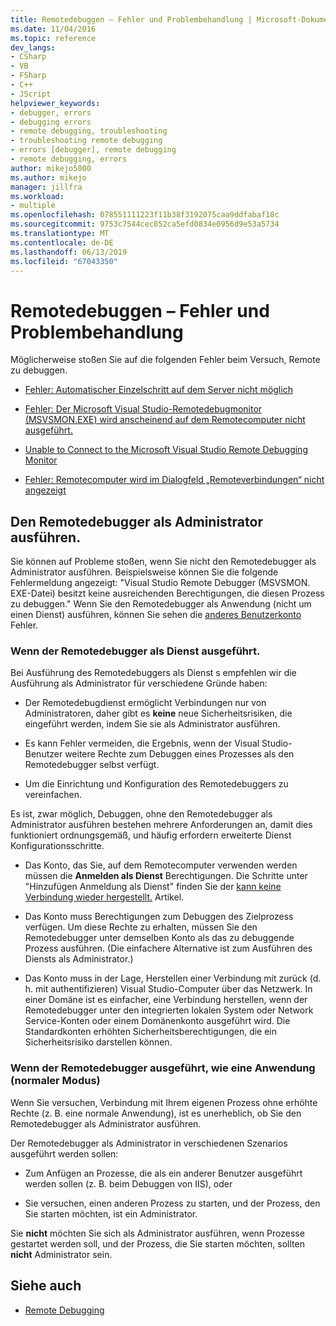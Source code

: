 ```yaml
---
title: Remotedebuggen – Fehler und Problembehandlung | Microsoft-Dokumentation
ms.date: 11/04/2016
ms.topic: reference
dev_langs:
- CSharp
- VB
- FSharp
- C++
- JScript
helpviewer_keywords:
- debugger, errors
- debugging errors
- remote debugging, troubleshooting
- troubleshooting remote debugging
- errors [debugger], remote debugging
- remote debugging, errors
author: mikejo5000
ms.author: mikejo
manager: jillfra
ms.workload:
- multiple
ms.openlocfilehash: 078551111223f11b38f3192075caa9ddfabaf18c
ms.sourcegitcommit: 9753c7544cec852ca5efd0834e0956d9e53a5734
ms.translationtype: MT
ms.contentlocale: de-DE
ms.lasthandoff: 06/13/2019
ms.locfileid: "67043350"
---
```

# <a name="remote-debugging-errors-and-troubleshooting"></a>Remotedebuggen – Fehler und Problembehandlung

Möglicherweise stoßen Sie auf die folgenden Fehler beim Versuch, Remote zu debuggen.

- [Fehler: Automatischer Einzelschritt auf dem Server nicht möglich](../debugger/error-unable-to-automatically-step-into-the-server.md)

- [Fehler: Der Microsoft Visual Studio-Remotedebugmonitor (MSVSMON.EXE) wird anscheinend auf dem Remotecomputer nicht ausgeführt.](/visualstudio/debugger/error-remote-debugging-monitor-msvsmon-exe-does-not-appear-to-be-running)

- [Unable to Connect to the Microsoft Visual Studio Remote Debugging Monitor](../debugger/unable-to-connect-to-the-microsoft-visual-studio-remote-debugging-monitor.md)

- [Fehler: Remotecomputer wird im Dialogfeld „Remoteverbindungen“ nicht angezeigt](../debugger/error-remote-machine-does-not-appear-in-a-remote-connections-dialog.md)

## <a name="run-the-remote-debugger-as-an-administrator"></a>Den Remotedebugger als Administrator ausführen.

Sie können auf Probleme stoßen, wenn Sie nicht den Remotedebugger als Administrator ausführen. Beispielsweise können Sie die folgende Fehlermeldung angezeigt: "Visual Studio Remote Debugger (MSVSMON. EXE-Datei) besitzt keine ausreichenden Berechtigungen, die diesen Prozess zu debuggen." Wenn Sie den Remotedebugger als Anwendung (nicht um einen Dienst) ausführen, können Sie sehen die [anderes Benutzerkonto](error-the-microsoft-visual-studio-remote-debugging-monitor-on-the-remote-computer-is-running-as-a-different-user.md) Fehler.

### <a name="when-running-the-remote-debugger-as-a-service"></a>Wenn der Remotedebugger als Dienst ausgeführt.

Bei Ausführung des Remotedebuggers als Dienst s empfehlen wir die Ausführung als Administrator für verschiedene Gründe haben:

- Der Remotedebugdienst ermöglicht Verbindungen nur von Administratoren, daher gibt es **keine** neue Sicherheitsrisiken, die eingeführt werden, indem Sie sie als Administrator ausführen.

- Es kann Fehler vermeiden, die Ergebnis, wenn der Visual Studio-Benutzer weitere Rechte zum Debuggen eines Prozesses als den Remotedebugger selbst verfügt.

- Um die Einrichtung und Konfiguration des Remotedebuggers zu vereinfachen.

Es ist, zwar möglich, Debuggen, ohne den Remotedebugger als Administrator ausführen bestehen mehrere Anforderungen an, damit dies funktioniert ordnungsgemäß, und häufig erfordern erweiterte Dienst Konfigurationsschritte.

- Das Konto, das Sie, auf dem Remotecomputer verwenden werden müssen die **Anmelden als Dienst** Berechtigungen. Die Schritte unter "Hinzufügen Anmeldung als Dienst" finden Sie der [kann keine Verbindung wieder hergestellt.](error-the-visual-studio-remote-debugger-service-on-the-target-computer-cannot-connect-back-to-this-computer.md) Artikel.

- Das Konto muss Berechtigungen zum Debuggen des Zielprozess verfügen. Um diese Rechte zu erhalten, müssen Sie den Remotedebugger unter demselben Konto als das zu debuggende Prozess ausführen. (Die einfachere Alternative ist zum Ausführen des Diensts als Administrator.) 

- Das Konto muss in der Lage, Herstellen einer Verbindung mit zurück (d. h. mit authentifizieren) Visual Studio-Computer über das Netzwerk. In einer Domäne ist es einfacher, eine Verbindung herstellen, wenn der Remotedebugger unter den integrierten lokalen System oder Network Service-Konten oder einem Domänenkonto ausgeführt wird. Die Standardkonten erhöhten Sicherheitsberechtigungen, die ein Sicherheitsrisiko darstellen können.

### <a name="when-running-the-remote-debugger-as-an-application-normal-mode"></a>Wenn der Remotedebugger ausgeführt, wie eine Anwendung (normaler Modus)

Wenn Sie versuchen, Verbindung mit Ihrem eigenen Prozess ohne erhöhte Rechte (z. B. eine normale Anwendung), ist es unerheblich, ob Sie den Remotedebugger als Administrator ausführen.

Der Remotedebugger als Administrator in verschiedenen Szenarios ausgeführt werden sollen:

- Zum Anfügen an Prozesse, die als ein anderer Benutzer ausgeführt werden sollen (z. B. beim Debuggen von IIS), oder

- Sie versuchen, einen anderen Prozess zu starten, und der Prozess, den Sie starten möchten, ist ein Administrator.

Sie **nicht** möchten Sie sich als Administrator ausführen, wenn Prozesse gestartet werden soll, und der Prozess, die Sie starten möchten, sollten **nicht** Administrator sein.

## <a name="see-also"></a>Siehe auch
- [Remote Debugging](../debugger/remote-debugging.md)